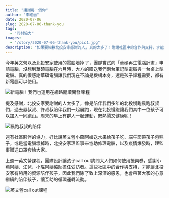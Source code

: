 ```yaml
---
title: "謝謝每一個你"
author: "李維涵"
date: 2020-07-06
slug: 2020-07-06-thank-you
tags:
  - "同村協力"
images: 
  - "/story/2020-07-06-thank-you/pic1.jpg"
description: "如果要細數北投安家感謝的人，真的太多了！謝謝社區中的合作與支持，才能讓北投安家有夠用的資源陪伴孩子。"
---
```


今年英文營以及北投安家使用的電腦壞掉了，團隊嘗試向「華碩再生電腦計畫」申請電腦，沒想到華碩電腦在六月時，大方的贈送我們兩台筆記型電腦與一台桌上型電腦。真的很感謝華碩電腦讓我們現在不論是機構本身，還是孩子課程需要，都有新電腦可以使用。

![新電腦！我們也運用在網路閱讀開發課程](pic1.jpg "新電腦！我們也運用在網路閱讀開發課程")

提及感謝，北投安家要謝謝的人太多了，像是陪伴我們多年的北投慢跑晨跑叔叔們，過去嚴叔叔、許叔叔陪伴我們一起晨跑，現在北投慢跑讓我們其中一位孩子可以加入一同跑山。周末的早上有群人一起運動，既熱鬧又健康呢！

![晨跑叔叔的陪伴](pic2.jpg "晨跑叔叔的陪伴")

還有社區夥伴的協力，好比說英文營小燕阿姨送水果給孩子吃、端午節帶孩子包粽子，或是當電腦壞掉時，北投安家理監事來協助修理電腦，以及疫情爆發時，理監事贈送口罩套給大家。

上週一英文營課程，團隊設計讓孩子call out詢問大人們如何使用振興券，感謝小燕阿姨、江爸、小瑤阿姨協助擔任受訪者。這些社區中的合作與支持，才能讓北投安家有夠用的資源陪伴孩子，因此我們除了致上深深的感恩，也會帶著大家的心意繼續的陪伴孩子，讓互助的循環運轉流動。

![英文營call out課程](pic3.jpg "英文營call out課程")
